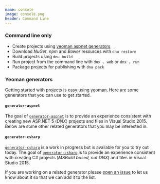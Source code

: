```yaml
---
name: console
image: console.png
header: Command Line
---
```


### Command line only
- Create projects using <a href="https://www.npmjs.org/package/generator-aspnet">yeoman aspnet generators</a>
- Download _NuGet_, _npm_ and _Bower_ resources  with `dnu restore`
- Build projects using <code>dnu build</code>
- Run project from the command line with <code>dnx . web</code> or <code>dnx . run</code>
- Package projects for publishing with <code>dnu pack</code>

### Yeoman generators

Getting started with projects is easy using [yeoman](http://yeoman.io/). Here are some generators that you
can use to get started.

#### ```generator-aspnet```

The goal of [```generator-aspnet```](https://github.com/OmniSharp/generator-aspnet) is to provide an experience consistent with creating new ASP.NET 5 (_DNX_) projects
and files in Visual Studio 2015. Below are some other related generators that you may be interested in.

#### ```generator-csharp```

[```generator-csharp```](https://github.com/OmniSharp/generator-csharp) is a work in progress but is available for you to try out today. The goal of [```generator-csharp```](https://github.com/OmniSharp/generator-csharp) is to provide an experience consistent with creating C# projects (_MSBuild based, not DNX_) and files in Visual Studio 2015.

If you are working on a related generator please [open an issue](https://github.com/OmniSharp/generator-aspnet/issues/new) to let us know about it so that we can add it to the list.

